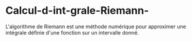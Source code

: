 # Calcul-d-int-grale-Riemann-
L'algorithme de Riemann est une méthode numérique pour approximer une intégrale définie d'une fonction sur un intervalle donné.
